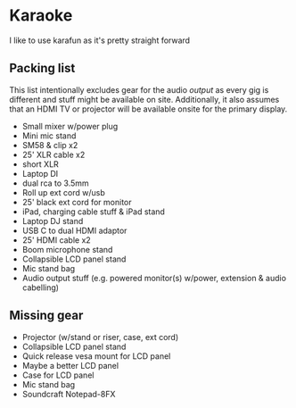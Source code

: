 # Karaoke

I like to use karafun as it's pretty straight forward

## Packing list

This list intentionally excludes gear for the audio _output_ as every gig is different and stuff might be available on site. Additionally, it also assumes that an HDMI TV or projector will be available onsite for the primary display.

- Small mixer w/power plug
- Mini mic stand
- SM58 & clip x2
- 25' XLR cable x2
- short XLR
- Laptop DI
- dual rca to 3.5mm
- Roll up ext cord w/usb
- 25' black ext cord for monitor
- iPad, charging cable stuff & iPad stand
- Laptop DJ stand
- USB C to dual HDMI adaptor
- 25' HDMI cable x2
- Boom microphone stand
- Collapsible LCD panel stand
- Mic stand bag
- Audio output stuff (e.g. powered monitor(s) w/power, extension & audio cabelling)

## Missing gear

- Projector (w/stand or riser, case, ext cord)
- Collapsible LCD panel stand
- Quick release vesa mount for LCD panel
- Maybe a better LCD panel
- Case for LCD panel
- Mic stand bag
- Soundcraft Notepad-8FX
